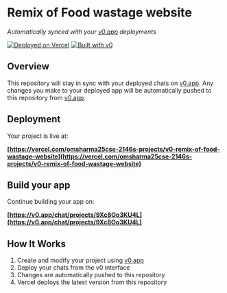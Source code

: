 # Remix of Food wastage website

*Automatically synced with your [v0.app](https://v0.app) deployments*

[![Deployed on Vercel](https://img.shields.io/badge/Deployed%20on-Vercel-black?style=for-the-badge&logo=vercel)](https://vercel.com/omsharma25cse-2146s-projects/v0-remix-of-food-wastage-website)
[![Built with v0](https://img.shields.io/badge/Built%20with-v0.app-black?style=for-the-badge)](https://v0.app/chat/projects/9Xc8Oo3KU4L)

## Overview

This repository will stay in sync with your deployed chats on [v0.app](https://v0.app).
Any changes you make to your deployed app will be automatically pushed to this repository from [v0.app](https://v0.app).

## Deployment

Your project is live at:

**[https://vercel.com/omsharma25cse-2146s-projects/v0-remix-of-food-wastage-website](https://vercel.com/omsharma25cse-2146s-projects/v0-remix-of-food-wastage-website)**

## Build your app

Continue building your app on:

**[https://v0.app/chat/projects/9Xc8Oo3KU4L](https://v0.app/chat/projects/9Xc8Oo3KU4L)**

## How It Works

1. Create and modify your project using [v0.app](https://v0.app)
2. Deploy your chats from the v0 interface
3. Changes are automatically pushed to this repository
4. Vercel deploys the latest version from this repository